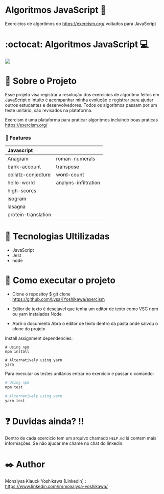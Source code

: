 # Algoritmos JavaScript  :star_struck:
Exercicios de algoritmos do https://exercism.org/ voltados para JavaScript

# :octocat: Algoritmos JavaScript :computer:


<img src="https://github.com/LysaKYoshikawa/music_display/assets/64383080/55276677-73c9-4a72-a096-ea8f57659e1c"/>




  #  :rocket: Sobre o Projeto
  Esse projeto visa registrar a resolução dos exercicios de algoritmo feitos em JavaScript o intuito é acompanhar minha evolução e registrar para ajudar outros estudantes e desenvolvedores. 
  Todos os algoritmos passam por um teste unitário, são revisados na plataforma.

  Exercism é uma plataforma para praticar algoritmos incluindo boas praticas
   https://exercism.org/


### :loudspeaker: Features 

| Javascript         |                      |
| :----------------- | :------------        |
| Anagram            | roman-numerals       |
| bank-account       | transpose            |
| collatz-conjecture | word-count           |
| hello-world        | analyns-infiltration |
| high-scores        |                      |
| isogram            |                      |
| lasagna            |                      |
| protein-translation|                      |


# :monocle_face: Tecnologias Ultilizadas

- JavaScript
- Jest
- node


# :file_folder: Como executar o projeto

  - Clone o repositoy 
  $ git clone <https://github.com/LysaKYoshikawa/exercism>
  
  - Editor de texto
  é desejavel que tenha um editor de texto como VSC
  npm ou yarn instalados
  Node 

  - Abrir o documento
  Abra o editor de texto dentro da pasta onde salvou o clone do projeto
  
 Install assignment dependencies:

```shell
# Using npm
npm install

# Alternatively using yarn
yarn
```
Para executar os testes unitários entrar no exercicio e passar o comando:

```bash
# Using npm
npm test

# Alternatively using yarn
yarn test
```

# :question: Duvidas ainda? :bangbang:
Dentro de cada exercicio tem um arquivo chamado ``HELP.md`` lá contem mais informações.
Se não ajudar me chame no chat do linkedin

# :black_nib: Author
Monalysa Klauck Yoshikawa
[Linkedin] : <https://www.linkedin.com/in/monalysa-yoshikawa/>